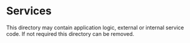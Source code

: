 # Services

This directory may contain application logic, external or internal service code.
If not required this directory can be removed.
